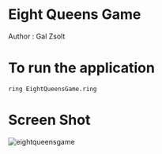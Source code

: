 Eight Queens Game
=================

Author : Gal Zsolt 

# To run the application

	ring EightQueensGame.ring

# Screen Shot

![eightqueensgame](https://raw.githubusercontent.com/ring-lang/ring/master/applications/eightqueens/images/eightqueensgame.png)
